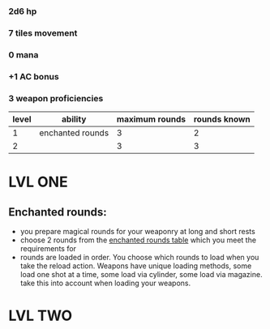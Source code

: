 ### 2d6 hp

### 7 tiles movement

### 0 mana 

### +1 AC bonus

### 3 weapon proficiencies 

| level | ability | maximum rounds | rounds known |
| --- | --- | --- | --- |
| 1 | enchanted rounds | 3 | 2 |
| 2 |  | 3 | 3 |

# LVL ONE

## Enchanted rounds:

  + you prepare magical rounds for your weaponry at long and short rests
  + choose 2 rounds from the [enchanted rounds table](../Equipment/consumables/EnchantedAmmo.md) which you meet the requirements for
  + rounds are loaded in order. You choose which rounds to load when you take the reload action. Weapons have unique loading methods, some load one shot at a time, some load via cylinder, some load via magazine. take this into account when loading your weapons.

# LVL TWO 
